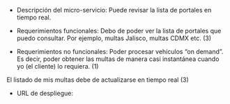- Descripción del micro-servicio: Puede revisar la lista de portales en tiempo real.

- Requerimientos funcionales: Debo de poder ver la lista de portales 
que puedo consultar. Por ejemplo, multas Jalisco, multas CDMX etc. (3)

- Requerimientos no funcionales: Poder procesar vehículos “on demand”. 
Es decir, poder obtener las multas de manera casi instantánea cuando 
yo (el cliente)  lo requiera. (1)

El listado de mis multas debe de actualizarse en tiempo real (3)

- URL de despliegue: